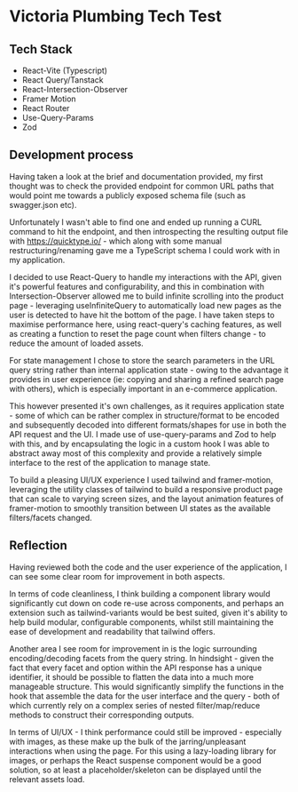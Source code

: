 # Victoria Plumbing Tech Test

## Tech Stack

 - React-Vite (Typescript)
 - React Query/Tanstack
 - React-Intersection-Observer
 - Framer Motion
 - React Router 
 - Use-Query-Params
 - Zod

## Development process
Having taken a look at the brief and documentation provided, my first thought was to check the provided endpoint for common URL paths that would point me towards a publicly exposed schema file (such as swagger.json etc). 

Unfortunately I wasn't able to find one and ended up running a CURL command to hit the endpoint, and then introspecting the resulting output file with https://quicktype.io/ - which along with some manual restructuring/renaming gave me a TypeScript schema I could work with in my application. 

I decided to use React-Query to handle my interactions with the API, given it's powerful features and configurability, and this in combination with Intersection-Observer allowed me to build infinite scrolling into the product page - leveraging useInfiniteQuery to automatically load new pages as the user is detected to have hit the bottom of the page. I have taken steps to maximise performance here, using react-query's caching features, as well as creating a function to reset the page count when filters change - to reduce the amount of loaded assets.

For state management I chose to store the search parameters in the URL query string rather than internal application state - owing to the advantage it provides in user experience (ie: copying and sharing a refined search page with others), which is especially important in an e-commerce application.

This however presented it's own challenges, as it requires application state - some of which can be rather complex in structure/format to be encoded and subsequently decoded into different formats/shapes for use in both the API request and the UI. I made use of use-query-params and Zod to help with this, and by encapsulating the logic in a custom hook I was able to abstract away most of this complexity and provide a relatively simple interface to the rest of the application to manage state.

To build a pleasing UI/UX experience I used tailwind and framer-motion, leveraging the utility classes of tailwind to build a responsive product page that can scale to varying screen sizes, and the layout animation features of framer-motion to smoothly transition between UI states as the available filters/facets changed.

## Reflection

Having reviewed both the code and the user experience of the application, I can see some clear room for improvement in both aspects. 

In terms of code cleanliness, I think building a component library would significantly cut down on code re-use across components, and perhaps an extension such as tailwind-variants would be best suited, given it's ability to help build modular, configurable components, whilst still maintaining the ease of development and readability that tailwind offers.

Another area I see room for improvement in is the logic surrounding encoding/decoding facets from the query string. In hindsight - given the fact that every facet and option within the API response has a unique identifier, it should be possible to flatten the data into a much more manageable structure. This would significantly simplify the functions in the hook that assemble the data for the user interface and the query - both of which currently rely on a complex series of nested filter/map/reduce methods to construct their corresponding outputs. 

In terms of UI/UX - I think performance could still be improved - especially with images, as these make up the bulk of the jarring/unpleasant interactions when using the page. For this using a lazy-loading library for images, or perhaps the React suspense component would be a good solution, so at least a placeholder/skeleton can be displayed until the relevant assets load.
